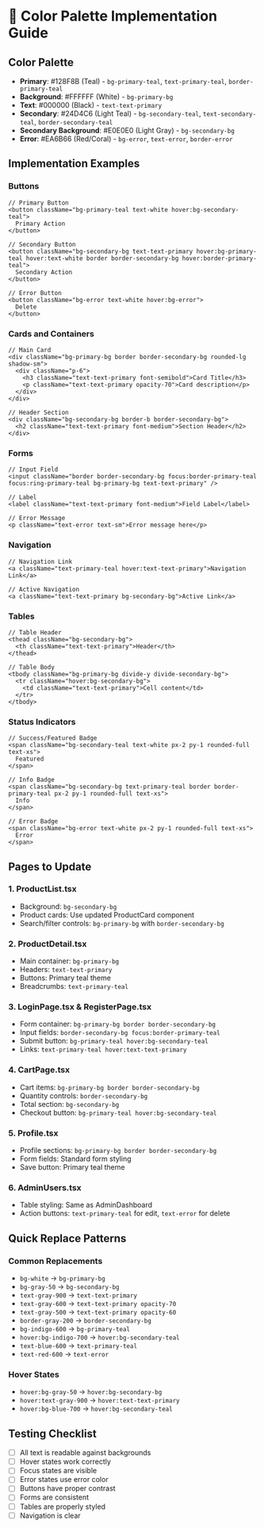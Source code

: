 # 🎨 Color Palette Implementation Guide

## Color Palette
- **Primary**: #128F8B (Teal) - `bg-primary-teal`, `text-primary-teal`, `border-primary-teal`
- **Background**: #FFFFFF (White) - `bg-primary-bg`
- **Text**: #000000 (Black) - `text-text-primary`
- **Secondary**: #24D4C6 (Light Teal) - `bg-secondary-teal`, `text-secondary-teal`, `border-secondary-teal`
- **Secondary Background**: #E0E0E0 (Light Gray) - `bg-secondary-bg`
- **Error**: #EA6B66 (Red/Coral) - `bg-error`, `text-error`, `border-error`

## Implementation Examples

### Buttons
```tsx
// Primary Button
<button className="bg-primary-teal text-white hover:bg-secondary-teal">
  Primary Action
</button>

// Secondary Button
<button className="bg-secondary-bg text-text-primary hover:bg-primary-teal hover:text-white border border-secondary-bg hover:border-primary-teal">
  Secondary Action
</button>

// Error Button
<button className="bg-error text-white hover:bg-error">
  Delete
</button>
```

### Cards and Containers
```tsx
// Main Card
<div className="bg-primary-bg border border-secondary-bg rounded-lg shadow-sm">
  <div className="p-6">
    <h3 className="text-text-primary font-semibold">Card Title</h3>
    <p className="text-text-primary opacity-70">Card description</p>
  </div>
</div>

// Header Section
<div className="bg-secondary-bg border-b border-secondary-bg">
  <h2 className="text-text-primary font-medium">Section Header</h2>
</div>
```

### Forms
```tsx
// Input Field
<input className="border border-secondary-bg focus:border-primary-teal focus:ring-primary-teal bg-primary-bg text-text-primary" />

// Label
<label className="text-text-primary font-medium">Field Label</label>

// Error Message
<p className="text-error text-sm">Error message here</p>
```

### Navigation
```tsx
// Navigation Link
<a className="text-primary-teal hover:text-text-primary">Navigation Link</a>

// Active Navigation
<a className="text-text-primary bg-secondary-bg">Active Link</a>
```

### Tables
```tsx
// Table Header
<thead className="bg-secondary-bg">
  <th className="text-text-primary">Header</th>
</thead>

// Table Body
<tbody className="bg-primary-bg divide-y divide-secondary-bg">
  <tr className="hover:bg-secondary-bg">
    <td className="text-text-primary">Cell content</td>
  </tr>
</tbody>
```

### Status Indicators
```tsx
// Success/Featured Badge
<span className="bg-secondary-teal text-white px-2 py-1 rounded-full text-xs">
  Featured
</span>

// Info Badge
<span className="bg-secondary-bg text-primary-teal border border-primary-teal px-2 py-1 rounded-full text-xs">
  Info
</span>

// Error Badge
<span className="bg-error text-white px-2 py-1 rounded-full text-xs">
  Error
</span>
```

## Pages to Update

### 1. ProductList.tsx
- Background: `bg-secondary-bg`
- Product cards: Use updated ProductCard component
- Search/filter controls: `bg-primary-bg` with `border-secondary-bg`

### 2. ProductDetail.tsx
- Main container: `bg-primary-bg`
- Headers: `text-text-primary`
- Buttons: Primary teal theme
- Breadcrumbs: `text-primary-teal`

### 3. LoginPage.tsx & RegisterPage.tsx
- Form container: `bg-primary-bg border border-secondary-bg`
- Input fields: `border-secondary-bg focus:border-primary-teal`
- Submit button: `bg-primary-teal hover:bg-secondary-teal`
- Links: `text-primary-teal hover:text-text-primary`

### 4. CartPage.tsx
- Cart items: `bg-primary-bg border border-secondary-bg`
- Quantity controls: `border-secondary-bg`
- Total section: `bg-secondary-bg`
- Checkout button: `bg-primary-teal hover:bg-secondary-teal`

### 5. Profile.tsx
- Profile sections: `bg-primary-bg border border-secondary-bg`
- Form fields: Standard form styling
- Save button: Primary teal theme

### 6. AdminUsers.tsx
- Table styling: Same as AdminDashboard
- Action buttons: `text-primary-teal` for edit, `text-error` for delete

## Quick Replace Patterns

### Common Replacements
- `bg-white` → `bg-primary-bg`
- `bg-gray-50` → `bg-secondary-bg`
- `text-gray-900` → `text-text-primary`
- `text-gray-600` → `text-text-primary opacity-70`
- `text-gray-500` → `text-text-primary opacity-60`
- `border-gray-200` → `border-secondary-bg`
- `bg-indigo-600` → `bg-primary-teal`
- `hover:bg-indigo-700` → `hover:bg-secondary-teal`
- `text-blue-600` → `text-primary-teal`
- `text-red-600` → `text-error`

### Hover States
- `hover:bg-gray-50` → `hover:bg-secondary-bg`
- `hover:text-gray-900` → `hover:text-text-primary`
- `hover:bg-blue-700` → `hover:bg-secondary-teal`

## Testing Checklist
- [ ] All text is readable against backgrounds
- [ ] Hover states work correctly
- [ ] Focus states are visible
- [ ] Error states use error color
- [ ] Buttons have proper contrast
- [ ] Forms are consistent
- [ ] Tables are properly styled
- [ ] Navigation is clear
